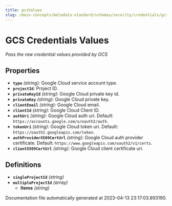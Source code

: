 ```yaml
---
title: gcsValues
slug: /main-concepts/metadata-standard/schemas/security/credentials/gcsvalues
---
```


# GCS Credentials Values

*Pass the raw credential values provided by GCS*

## Properties

- **`type`** *(string)*: Google Cloud service account type.
- **`projectId`**: Project ID.
- **`privateKeyId`** *(string)*: Google Cloud private key id.
- **`privateKey`** *(string)*: Google Cloud private key.
- **`clientEmail`** *(string)*: Google Cloud email.
- **`clientId`** *(string)*: Google Cloud Client ID.
- **`authUri`** *(string)*: Google Cloud auth uri. Default: `https://accounts.google.com/o/oauth2/auth`.
- **`tokenUri`** *(string)*: Google Cloud token uri. Default: `https://oauth2.googleapis.com/token`.
- **`authProviderX509CertUrl`** *(string)*: Google Cloud auth provider certificate. Default: `https://www.googleapis.com/oauth2/v1/certs`.
- **`clientX509CertUrl`** *(string)*: Google Cloud client certificate uri.
## Definitions

- **`singleProjectId`** *(string)*
- **`multipleProjectId`** *(array)*
  - **Items** *(string)*


Documentation file automatically generated at 2023-04-13 23:17:03.893190.
